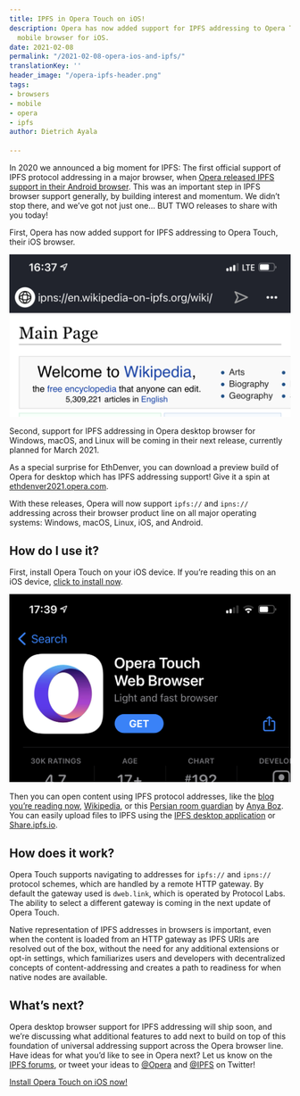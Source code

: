 ```yaml
---
title: IPFS in Opera Touch on iOS!
description: Opera has now added support for IPFS addressing to Opera Touch, their
  mobile browser for iOS.
date: 2021-02-08
permalink: "/2021-02-08-opera-ios-and-ipfs/"
translationKey: ''
header_image: "/opera-ipfs-header.png"
tags:
- browsers
- mobile
- opera
- ipfs
author: Dietrich Ayala

---
```

In 2020 we announced a big moment for IPFS: The first official support of IPFS protocol addressing in a major browser, when [Opera released IPFS support in their Android browser](https://blog.ipfs.io/2020-03-30-ipfs-in-opera-for-android/). This was an important step in IPFS browser support generally, by building interest and momentum. We didn’t stop there, and we’ve got not just one… BUT TWO releases to share with you today!

First, Opera has now added support for IPFS addressing to Opera Touch, their iOS browser.

![A screenshot of Wikipedia on IPFS in Opera Touch](../assets/opera-ios-wikipedia-short.png "Wikipedia on IPFS in Opera Touch")

Second, support for IPFS addressing in Opera desktop browser for Windows, macOS, and Linux will be coming in their next release, currently planned for March 2021.

As a special surprise for EthDenver, you can download a preview build of Opera for desktop which has IPFS addressing support! Give it a spin at [ethdenver2021.opera.com](https://ethdenver2021.opera.com).

With these releases, Opera will now support `ipfs://` and `ipns://` addressing across their browser product line on all major operating systems: Windows, macOS, Linux, iOS, and Android.

## How do I use it?

First, install Opera Touch on your iOS device. If you’re reading this on an iOS device, [click to install now](https://apps.apple.com/us/app/opera-touch-web-browser/id1411869974).

![](../assets/opera-ios-app-store-short.png)

Then you can open content using IPFS protocol addresses, like the [blog you’re reading now](ipns://blog.ipfs.io), [Wikipedia](ipns://en.wikipedia-on-ipfs.org), or this [Persian room guardian](ipfs://bafybeigdyrzt5sfp7udm7hu76uh7y26nf3efuylqabf3oclgtqy55fbzdi) by [Anya Boz](https://www.anyabozartist.com/the-persian-cat). You can easily upload files to IPFS using the [IPFS desktop application](https://docs.ipfs.io/install/ipfs-desktop/) or [Share.ipfs.io](https://share.ipfs.io).

## How does it work?

Opera Touch supports navigating to addresses for `ipfs://` and `ipns://` protocol schemes, which are handled by a remote HTTP gateway. By default the gateway used is `dweb.link`, which is operated by Protocol Labs. The ability to select a different gateway is coming in the next update of Opera Touch.

Native representation of IPFS addresses in browsers is important, even when the content is loaded from an HTTP gateway as IPFS URIs are resolved out of the box, without the need for any additional extensions or opt-in settings, which familiarizes users and developers with decentralized concepts of content-addressing and creates a path to readiness for when native nodes are available.

## What’s next?

Opera desktop browser support for IPFS addressing will ship soon, and we’re discussing what additional features to add next to build on top of this foundation of universal addressing support across the Opera browser line. Have ideas for what you’d like to see in Opera next? Let us know on the [IPFS forums](https://discuss.ipfs.io/), or tweet your ideas to [@Opera](https://twitter.com/opera) and [@IPFS](https://twitter.com/ipfs) on Twitter!

[Install Opera Touch on iOS now!](https://apps.apple.com/us/app/opera-touch-web-browser/id1411869974)